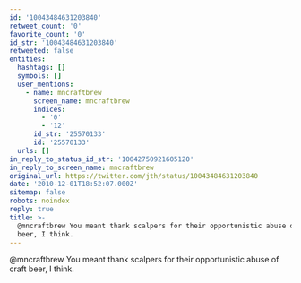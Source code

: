 ```yaml
---
id: '10043484631203840'
retweet_count: '0'
favorite_count: '0'
id_str: '10043484631203840'
retweeted: false
entities:
  hashtags: []
  symbols: []
  user_mentions:
    - name: mncraftbrew
      screen_name: mncraftbrew
      indices:
        - '0'
        - '12'
      id_str: '25570133'
      id: '25570133'
  urls: []
in_reply_to_status_id_str: '10042750921605120'
in_reply_to_screen_name: mncraftbrew
original_url: https://twitter.com/jth/status/10043484631203840
date: '2010-12-01T18:52:07.000Z'
sitemap: false
robots: noindex
reply: true
title: >-
  @mncraftbrew You meant thank scalpers for their opportunistic abuse of craft
  beer, I think.
---
```


@mncraftbrew You meant thank scalpers for their opportunistic abuse of craft beer, I think.